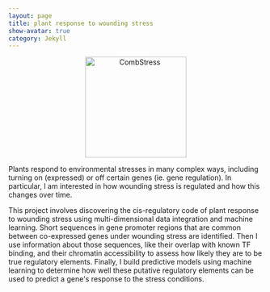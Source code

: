 ```yaml
---
layout: page
title: plant response to wounding stress
show-avatar: true
category: Jekyll
---
```



<p align='center'>
	<img src="../img/research/comb_stressHM.png" alt='CombStress' height="200px">
</p>


Plants respond to environmental stresses in many complex ways, including turning on (expressed) or off certain genes (ie. gene regulation). In particular, I am interested in how wounding stress is regulated and how this changes over time. 

This project involves discovering the cis-regulatory code of plant response to wounding stress using multi-dimensional data integration and machine learning. Short sequences in gene promoter regions that are common between co-expressed genes under wounding stress are identified. Then I use information about those sequences, like their overlap with known TF binding, and their chromatin accessibility to assess how likely they are to be true regulatory elements. Finally, I build predictive models using machine learning to determine how well these putative regulatory elements can be used to predict a gene's response to the stress conditions. 

